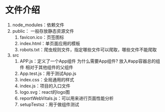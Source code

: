 # 文件介绍
1. node_modules：依赖文件
2. public：
   一般存放静态资源文件
   1. favicon.ico：页签图标
   2. index.html：单页面应用的模板
   3. robots.txt：爬虫规则文件，指定哪些文件可以爬取，哪些文件不能爬取
3. src
   1. APP.js：定义了一个App组件
        为什么需要App组件? 放入#app容器总的组件 相对于其他组件的父组件
   2. App.test.js：用于测试App.js
   3. index.css：全局通用的样式
   4. index.js：项目的入口文件
   5. logo.svg：react的logo图
   6. reportWebVitals.js：可以用来进行页面性能分析
   7. setupTestsz：用于做组件测试